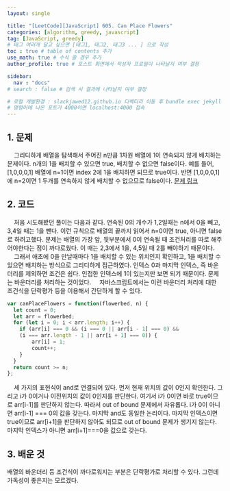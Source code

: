 ```yaml
---
layout: single

title: "[LeetCode][JavaScript] 605. Can Place Flowers"
categories: [algorithm, greedy, javascript]
tag: [JavaScript, greedy]
# 태그 여러개 달고 싶으면 [태그1, 태그2, 태그3 ... ] 으로 작성
toc : true # table of contents 추가
use_math: true # 수식 쓸 경우 추가
author_profile: true # 포스트 화면에서 작성자 프로필이 나타날지 여부 결정

sidebar:
  nav : "docs"
# search : false # 검색 시 결과에 나타날지 여부 결정

# 로컬 개발환경 : slackjawed12.github.io 디렉터리 이동 후 bundle exec jekyll serve 실행
# 명령어에 나온 포트가 4000이면 localhost:4000 접속
---
```


## 1. 문제
&nbsp; &nbsp; 그리디하게 배열을 탐색해서 주어진 n만큼 1차원 배열에 1이 연속되지 않게 배치하는 문제이다. n개의 1을 배치할 수 있으면 true, 배치할 수 없으면 false이다. 예를 들어, [1,0,0,0,1] 배열에 n=1이면 index 2에 1을 배치하면 되므로 true이다. 반면 [1,0,0,0,1]에 n=2이면 1 두개를 연속하지 않게 배치할 수 없으므로 false이다. [문제 링크](https://leetcode.com/problems/can-place-flowers/) <br/>

## 2. 코드

&nbsp; &nbsp; 처음 시도해봤던 풀이는 다음과 같다. 연속된 0의 개수가 1,2일때는 n에서 0을 빼고, 3,4일 때는 1을 뺀다. 이런 규칙으로 배열의 끝까지 읽어서 n=0이면 true, 아니면 false로 하려고했다. 문제는 배열의 가장 앞, 뒷부분에서 0이 연속될 때 조건처리를 따로 해주어야한다는 점이 까다로웠다. 이 때는 2,3에서 1을, 4,5일 때 2를 빼야하기 때문이다.  
&nbsp; &nbsp; 그래서 애초에 0을 만날때마다 1을 배치할 수 있는 위치인지 확인하고, 1을 배치할 수 있으면 배치하는 방식으로 그리디하게 접근하였다. 인덱스 0과 마지막 인덱스, 즉 바운더리를 제외하면 조건은 쉽다. 인접한 인덱스에 1이 있는지만 보면 되기 때문이다. 문제는 바운더리를 처리하는 것이었다.
&nbsp; &nbsp; 자바스크립트에서는 이런 바운더리 처리에 대한 조건식을 단락평가 등을 이용해서 간단하게 할 수 있다.

```javascript
var canPlaceFlowers = function(flowerbed, n) {
  let count = 0;
  let arr = flowerbed;
  for (let i = 0; i < arr.length; i++) {
    if (arr[i] === 0 && (i === 0 || arr[i - 1] === 0) && 
    (i === arr.length - 1 || arr[i + 1] === 0)) {
        arr[i] = 1;
        count++;
    }
  }
  return count >= n;
};
```

&nbsp; &nbsp; 세 가지의 표현식이 and로 연결되어 있다. 먼저 현재 위치의 값이 0인지 확인한다. 그리고 i가 0이거나 이전위치의 값이 0인지를 판단한다. 여기서 i가 0이면 바로 true이므로 arr[i-1]를 판단하지 않는다. 따라서 out of bound 문제에서 자유롭다. i가 0이 아니면 arr[i-1] === 0의 값을 갖는다. 마지막 and도 동일한 논리이다. 마지막 인덱스이면 true이므로 arr[i+1]을 판단하지 않아도 되므로 out of bound 문제가 생기지 않는다. 마지막 인덱스가 아니면 arr[i+1]===0을 값으로 갖는다.

## 3. 배운 것
배열의 바운더리 등 조건식이 까다로워지는 부분은 단락평가로 처리할 수 있다. 그런데 가독성이 좋은지는 모르겠다.